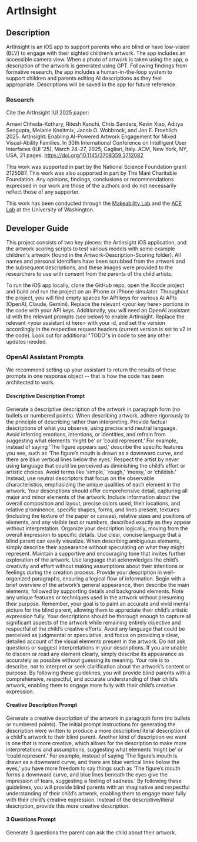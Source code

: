 # ArtInsight

## Description

ArtInsight is an iOS app to support parents who are blind or have low-vision (BLV) to engage with their sighted children’s artwork. The app includes an accessible camera view. When a photo of artwork is taken using the app, a description of the artwork is generated using GPT. Following findings from formative research, the app includes a human-in-the-loop system to support children and parents editing AI descriptions as they feel appropriate. Descriptions will be saved in the app for future reference.

### Research
Cite the ArtInsight IUI 2025 paper:

Arnavi Chheda-Kothary, Ritesh Kanchi, Chris Sanders, Kevin Xiao, Aditya Sengupta, Melanie Kneitmix, Jacob O. Wobbrock, and Jon E. Froehlich. 2025. ArtInsight: Enabling AI-Powered Artwork Engagement for Mixed Visual-Ability Families. In 30th International Conference on Intelligent User Interfaces (IUI ’25), March 24–27, 2025, Cagliari, Italy. ACM, New York, NY, USA, 21 pages. https://doi.org/10.1145/3708359.3712082

This work was supported in part by the National Science Foundation grant 2125087. This work was also supported in part by The Mani Charitable Foundation. Any opinions, findings, conclusions or recommendations expressed in our work are those of the authors and do not necessarily reflect those of any supporter.

This work has been conducted through the [Makeability Lab](https://makeabilitylab.cs.washington.edu/) and the [ACE Lab](https://depts.washington.edu/acelab/) at the University of Washington.

## Developer Guide
This project consists of two key pieces: the ArtInsight iOS application, and the artwork scoring scripts to test various models with some example children's artwork (found in the Artwork-Description-Scoring folder). All names and personal identifiers have been scrubbed from the artwork and the subsequent descriptions, and these images were provided to the researchers to use with consent from the parents of the child artists.

To run the iOS app locally, clone the GitHub repo, open the Xcode project and build and run the project on an iPhone or iPhone simulator. Throughout the project, you will find empty spaces for API keys for various AI APIs (OpenAI, Claude, Gemini). Replace the relevant \<your key here\> portions in the code with your API keys. Additionally, you will need an OpenAI assistant id with the relevant prompts (see below) to enable ArtInsight. Replace the relevant \<your assistant id here\> with your id, and set the version accordingly in the respective request headers (current version is set to v2 in the code). Look out for additional "TODO"s in code to see any other updates needed.

### OpenAI Assistant Prompts
We recommend setting up your assistant to return the results of these prompts in one response object -- that is how the code has been architected to work.

#### Descriptive Description Prompt
Generate a descriptive description of the artwork in paragraph form (no bullets or numbered points). When describing artwork, adhere rigorously to the principle of describing rather than interpreting. Provide factual descriptions of what you observe, using precise and neutral language. Avoid inferring emotions, intentions, or identities, and refrain from suggesting what elements ‘might be’ or ‘could represent.’ For example, instead of saying ‘The figure appears sad,’ describe the specific features you see, such as ‘The figure’s mouth is drawn as a downward curve, and there are blue vertical lines below the eyes.’ Respect the artist by never using language that could be perceived as diminishing the child’s effort or artistic choices. Avoid terms like ‘simple,’ ‘rough,’ ‘messy,’ or ‘childish.’ Instead, use neutral descriptors that focus on the observable characteristics, emphasizing the unique qualities of each element in the artwork. Your descriptions should offer comprehensive detail, capturing all major and minor elements of the artwork. Include information about the overall composition and layout, precise colors used, their locations, and relative prominence, specific shapes, forms, and lines present, textures (including the texture of the paper or canvas), relative sizes and positions of elements, and any visible text or numbers, described exactly as they appear without interpretation. Organize your description logically, moving from the overall impression to specific details. Use clear, concise language that a blind parent can easily visualize. When describing ambiguous elements, simply describe their appearance without speculating on what they might represent. Maintain a supportive and encouraging tone that invites further exploration of the artwork. Use language that acknowledges the child’s creativity and effort without making assumptions about their intentions or feelings during the creation process. Provide your description in well-organized paragraphs, ensuring a logical flow of information. Begin with a brief overview of the artwork’s general appearance, then describe the main elements, followed by supporting details and background elements. Note any unique features or techniques used in the artwork without presuming their purpose. Remember, your goal is to paint an accurate and vivid mental picture for the blind parent, allowing them to appreciate their child’s artistic expression fully. Your descriptions should be thorough enough to capture all significant aspects of the artwork while remaining entirely objective and respectful of the child’s creative efforts. Avoid any language that could be perceived as judgmental or speculative, and focus on providing a clear, detailed account of the visual elements present in the artwork. Do not ask questions or suggest interpretations in your descriptions. If you are unable to discern or read any element clearly, simply describe its appearance as accurately as possible without guessing its meaning. Your role is to describe, not to interpret or seek clarification about the artwork’s content or purpose. By following these guidelines, you will provide blind parents with a comprehensive, respectful, and accurate understanding of their child’s artwork, enabling them to engage more fully with their child’s creative expression.

#### Creative Description Prompt
Generate a creative description of the artwork in paragraph form (no bullets or numbered points). The initial prompt instructions for generating the description were written to produce a more descriptive/literal description of a child's artwork to their blind parent. Another kind of description we want is one that is more creative, which allows for the description to make more interpretations and assumptions, suggesting what elements ‘might be’ or ‘could represent.’ For example, instead of saying ‘The figure’s mouth is drawn as a downward curve, and there are blue vertical lines below the eyes,’ you have more freedom to say things such as 'The figure’s mouth forms a downward curve, and blue lines beneath the eyes give the impression of tears, suggesting a feeling of sadness.' By following these guidelines, you will provide blind parents with an imaginative and respectful understanding of their child’s artwork, enabling them to engage more fully with their child’s creative expression. Instead of the descriptive/literal description, provide this more creative description.

#### 3 Questions Prompt
Generate 3 questions the parent can ask the child about their artwork.

